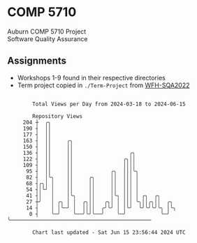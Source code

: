 # COMP 5710
Auburn COMP 5710 Project  
Software Quality Assurance

## Assignments
- Workshops 1-9 found in their respective directories
- Term project copied in `./Term-Project` from [WFH-SQA2022](https://github.com/wumphlett/WFH-SQA2022-AUBURN)

```

        Total Views per Day from 2024-03-18 to 2024-06-15

        Repository Views
     204 ┼  ╭╮
     190 ┤  ││
     177 ┤  ││
     163 ┤  ││     ╭╮
     150 ┤  ││     ││
     136 ┤  ││     ││                  ╭╮
     122 ┤  ││     ││                ╭╮││
     109 ┤  ││     ││                ││││
      95 ┤  ││     ││            ╭╮  │││╰╮
      82 ┤  │╰╮    ││     ╭╮     ││  │││ │
      68 ┤╭╮│ │    ││     ││     ││  │││ │
      54 ┤│╰╯ │    ││     ││     ││  │││ │
      41 ┤│   │    │╰╮    ││     │╰╮ │││ │ ╭╮  ╭╮
      27 ┼╯   │ ╭╮ │ │  ╭╮││   ╭╮│ │ │││ ╰╮││╭╮││  ╭╮
      14 ┤    │ │╰─╯ │  ││││  ╭╯╰╯ │ │╰╯  ╰╯╰╯╰╯╰╮ │╰╮
       0 ┤    ╰─╯    ╰──╯╰╯╰──╯    ╰─╯           ╰─╯ ╰─────────────────────────────────────────────

        Chart last updated - Sat Jun 15 23:56:44 2024 UTC
        
```

